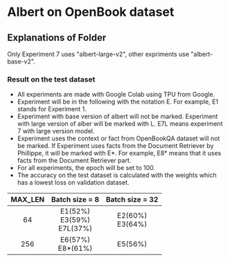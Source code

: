 # Albert on OpenBook dataset
## Explanations of Folder
Only Experiment 7 uses "albert-large-v2", other expriments use "albert-base-v2".
### Result on the test dataset 
- All experiments are made with Google Colab using TPU from Google.
- Experiment will be in the following with the notation E. For example, E1 stands for Experiment 1.
- Experiment with base version of albert will not be marked. Experiment with large version of alber will be marked with L. E7L means experiment 7 with large version model.
- Experiment uses the context or fact from OpenBookQA dataset will not be marked. If Experiment uses facts from the Document Retriever by Phillippe, it will be marked with E*. For example, E8* means that it uses facts from the Document Retriever part.
- For all experiments, the epoch will be set to 100. 
- The accuracy on the test dataset is calculated with the weights which has a lowest loss on validation dataset. 

| MAX_LEN | Batch size = 8 | Batch size = 32|
| :---:   |    :----:      |         :---:  |
| 64      |      E1(52%)<br /> E3(59%) <br> E7L(37%)  | E2(60%)<br /> E3(64%)    |
| 256     | E6(57%) <br> E8*(61%)          | E5(56%)       |